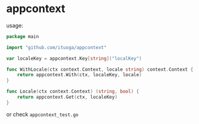 # appcontext

usage: 

```go
package main

import "github.com/ituoga/appcontext"

var localeKey = appcontext.Key[string]("localKey")

func WithLocale(ctx context.Context, locale string) context.Context {
	return appcontext.With(ctx, localeKey, locale)
}

func Locale(ctx context.Context) (string, bool) {
	return appcontext.Get(ctx, localeKey)
}

```

or check `appcontext_test.go`
